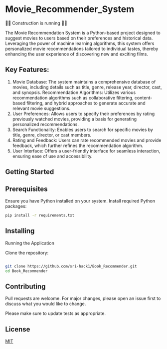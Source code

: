 # Movie_Recommender_System
🚧🚧 Construction is running 🚧🚧

The Movie Recommendation System is a Python-based project designed to suggest movies to users based on their preferences and historical data. Leveraging the power of machine learning algorithms, this system offers personalized movie recommendations tailored to individual tastes, thereby enhancing the user experience of discovering new and exciting films.

## Key Features:

1. Movie Database: The system maintains a comprehensive database of movies, including details such as title, genre, release year, director, cast, and synopsis.
Recommendation Algorithms: Utilizes various recommendation algorithms such as collaborative filtering, content-based filtering, and hybrid approaches to generate accurate and relevant movie suggestions.
2. User Preferences: Allows users to specify their preferences by rating previously watched movies, providing a basis for generating personalized recommendations.
3. Search Functionality: Enables users to search for specific movies by title, genre, director, or cast members.
4. Rating and Feedback: Users can rate recommended movies and provide feedback, which further refines the recommendation algorithm.
5. User Interface: Offers a user-friendly interface for seamless interaction, ensuring ease of use and accessibility.

## Getting Started

## Prerequisites

Ensure you have Python installed on your system.
Install required Python packages:

``` bash
pip install -r requirements.txt

```

## Installing

Running the Application

Clone the repository:

``` bash

git clone https://github.com/sri-hack1/Book_Recommender.git
cd Book_Recommender
```

## Contributing

Pull requests are welcome. For major changes, please open an issue first
to discuss what you would like to change.

Please make sure to update tests as appropriate.

## License

[MIT](https://choosealicense.com/licenses/mit/)
